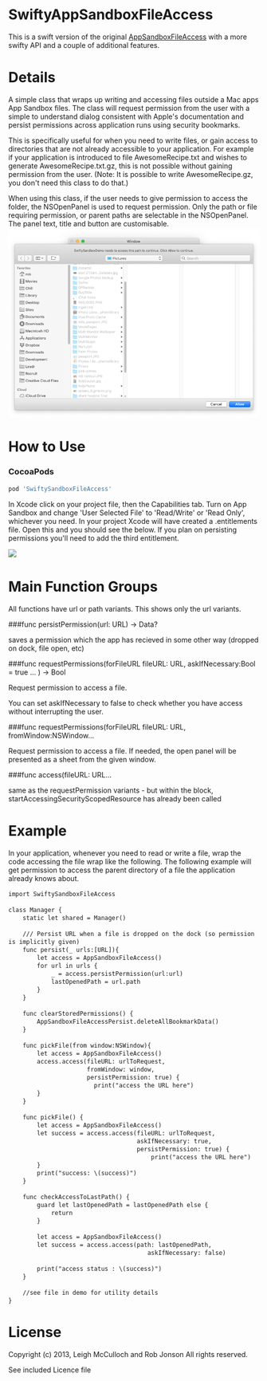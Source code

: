 SwiftyAppSandboxFileAccess
====================

This is a swift version of the original [AppSandboxFileAccess](https://github.com/leighmcculloch/AppSandboxFileAccess) with a more swifty API and a couple of additional features.

Details
====================

A simple class that wraps up writing and accessing files outside a Mac apps App Sandbox files. The class will request permission from the user with a simple to understand dialog consistent with Apple's documentation and persist permissions across application runs using security bookmarks.

This is specifically useful for when you need to write files, or gain access to directories that are not already accessible to your application. For example if your application is introduced to file AwesomeRecipe.txt and wishes to generate AwesomeRecipe.txt.gz, this is not possible without gaining permission from the user. (Note: It is possible to write AwesomeRecipe.gz, you don't need this class to do that.)

When using this class, if the user needs to give permission to access the folder, the NSOpenPanel is used to request permission. Only the path or file requiring permission, or parent paths are selectable in the NSOpenPanel. The panel text, title and button are customisable.
![](screenshot-1.png)



How to Use
====================

### CocoaPods


```ruby
pod 'SwiftySandboxFileAccess'
```

In Xcode click on your project file, then the Capabilities tab. Turn on App Sandbox and change 'User Selected File' to 'Read/Write' or 'Read Only', whichever you need. In your project Xcode will have created a .entitlements file. Open this and you should see the below. If you plan on persisting permissions you'll need to add the third entitlement.

![](screenshot-2.png)


Main Function Groups
====================

All functions have url or path variants. This shows only the url variants.

###func persistPermission(url: URL) -> Data?

saves a permission which the app has recieved in some other way (dropped on dock, file open, etc)

###func requestPermissions(forFileURL fileURL: URL, askIfNecessary:Bool = true ... ) -> Bool

Request permission to access a file. 

You can set askIfNecessary to false to check whether you have access without interrupting the user.


###func requestPermissions(forFileURL fileURL: URL, fromWindow:NSWindow...

Request permission to access a file. If needed, the open panel will be presented as a sheet from the given window.

###func access(fileURL: URL...

same as the requestPermission variants - but within the block, startAccessingSecurityScopedResource has already been called


Example
=======

In your application, whenever you need to read or write a file, wrap the code accessing the file wrap like the following. The following example will get permission to access the parent directory of a file the application already knows about.

```
import SwiftySandboxFileAccess

class Manager {
    static let shared = Manager()
    
    /// Persist URL when a file is dropped on the dock (so permission is implicitly given)
    func persist(_ urls:[URL]){
        let access = AppSandboxFileAccess()
        for url in urls {
            _ = access.persistPermission(url:url)
            lastOpenedPath = url.path
        }
    }
    
    func clearStoredPermissions() {
        AppSandboxFileAccessPersist.deleteAllBookmarkData()
    }
    
    func pickFile(from window:NSWindow){
        let access = AppSandboxFileAccess()
        access.access(fileURL: urlToRequest,
                      fromWindow: window,
                      persistPermission: true) {
                        print("access the URL here")
        }
    }
    
    func pickFile() {
        let access = AppSandboxFileAccess()
        let success = access.access(fileURL: urlToRequest,
                                    askIfNecessary: true,
                                    persistPermission: true) {
                                        print("access the URL here")
        }
        print("success: \(success)")
    }
    
    func checkAccessToLastPath() {
        guard let lastOpenedPath = lastOpenedPath else {
            return
        }
        
        let access = AppSandboxFileAccess()
        let success = access.access(path: lastOpenedPath,
                                       askIfNecessary: false)
        
        print("access status : \(success)")
    }
    
	//see file in demo for utility details
}

```





License
====================

Copyright (c) 2013, Leigh McCulloch
and Rob Jonson
All rights reserved.

See included Licence file
